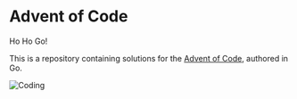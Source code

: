 # Advent of Code

Ho Ho Go!

This is a repository containing solutions for the
[Advent of Code](https://adventofcode.com/), authored in Go.


![Coding](https://raw.githubusercontent.com/MariaLetta/free-gophers-pack/master/illustrations/christmas%20illustrations/svg/3.svg)


<!--
![Ornament](https://raw.githubusercontent.com/MariaLetta/free-gophers-pack/master/illustrations/christmas%20illustrations/svg/1.svg)

![Holding Present](https://raw.githubusercontent.com/MariaLetta/free-gophers-pack/master/illustrations/christmas%20illustrations/svg/4.svg)

![Gopher Christmas Tree](https://raw.githubusercontent.com/MariaLetta/free-gophers-pack/master/illustrations/christmas%20illustrations/svg/5.svg)

-->

